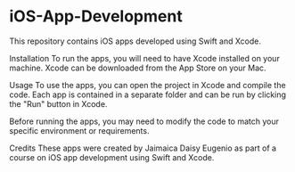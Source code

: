 # iOS-App-Development

This repository contains iOS apps developed using Swift and Xcode. 

Installation
To run the apps, you will need to have Xcode installed on your machine. Xcode can be downloaded from the App Store on your Mac.

Usage
To use the apps, you can open the project in Xcode and compile the code. Each app is contained in a separate folder and can be run by clicking the "Run" button in Xcode.

Before running the apps, you may need to modify the code to match your specific environment or requirements.

Credits
These apps were created by Jaimaica Daisy Eugenio as part of a course on iOS app development using Swift and Xcode.
